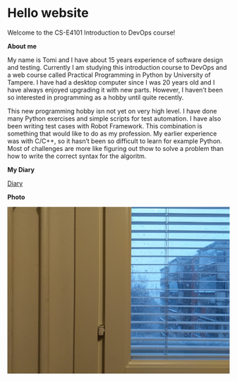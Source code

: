 # Hello website
Welcome to the CS-E4101 Introduction to DevOps course!

**About me**

My name is Tomi and I have about 15 years experience of software design and testing. Currently I am studying this introduction course to DevOps and a web course called Practical Programming in Python by University of Tampere. I have had a desktop computer since I was 20 years old and I have always enjoyed upgrading it with new parts. However, I haven’t been so interested in programming as a hobby until quite recently. 

This new programming hobby isn not yet on very high level. I have done many Python exercises and simple scripts for test automation. I have also been writing test cases with Robot Framework. This combination is something that would like to do as my profession. My earlier experience was with C/C++, so it hasn’t been so difficult to learn for example Python. Most of challenges are more like figuring out thow to solve a problem than how to write the correct syntax for the algoritm.

**My Diary** 

[Diary](diary-046.md)


**Photo**

![Winter window](photo1.jpg)
